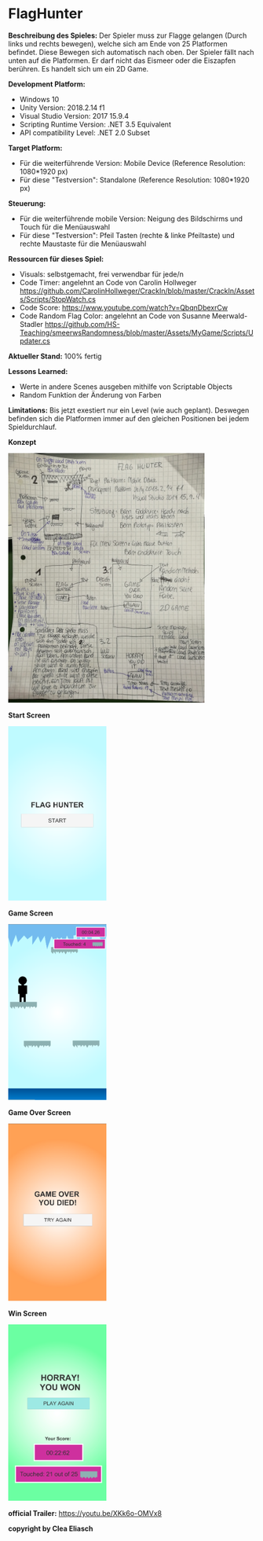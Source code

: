 # FlagHunter
**Beschreibung des Spieles:**
Der Spieler muss zur Flagge gelangen (Durch links und rechts bewegen), welche sich am Ende von 25 Platformen befindet. Diese Bewegen sich automatisch nach oben. Der Spieler fällt nach unten auf die Platformen. Er darf nicht das Eismeer oder die Eiszapfen berühren.
Es handelt sich um ein 2D Game. 

**Development Platform:**
* Windows 10 
* Unity Version: 2018.2.14 f1 
* Visual Studio Version: 2017 15.9.4
* Scripting Runtime Version: .NET 3.5 Equivalent
* API compatibility Level: .NET 2.0 Subset

**Target Platform:**
* Für die weiterführende Version: Mobile Device (Reference Resolution: 1080*1920 px)
* Für diese "Testversion": Standalone (Reference Resolution: 1080*1920 px)

**Steuerung:**
* Für die weiterführende mobile Version: Neigung des Bildschirms und Touch für die Menüauswahl
* Für diese "Testversion": Pfeil Tasten (rechte & linke Pfeiltaste) und rechte Maustaste für die Menüauswahl


**Ressourcen für dieses Spiel:**
* Visuals: selbstgemacht, frei verwendbar für jede/n
* Code Timer: angelehnt an Code von Carolin Hollweger https://github.com/CarolinHollweger/CrackIn/blob/master/CrackIn/Assets/Scripts/StopWatch.cs
* Code Score: https://www.youtube.com/watch?v=QbqnDbexrCw
* Code Random Flag Color: angelehnt an Code von Susanne Meerwald-Stadler https://github.com/HS-Teaching/smeerwsRandomness/blob/master/Assets/MyGame/Scripts/Updater.cs

**Aktueller Stand:** 100% fertig

**Lessons Learned:**
* Werte in andere Scenes ausgeben mithilfe von Scriptable Objects
* Random Funktion der Änderung von Farben

**Limitations:** 
Bis jetzt exestiert nur ein Level (wie auch geplant). Deswegen befinden sich die Platformen immer auf den gleichen Positionen bei jedem Spieldurchlauf. 

**Konzept**
<div>
<img src= "./Screenshots/concept_V2.jpg" width="400">
</div>

**Start Screen**
<div>
<img src= "./Screenshots/StartScreen.png" width="200">


**Game Screen**

<img src= "./Screenshots/GameScreen.png" width="200">


**Game Over Screen**

<img src= "./Screenshots/DeathScreen.png" width="200">


**Win Screen**

<img src= "./Screenshots/WinScreen.png" width="200">

</div>

**official Trailer:** https://youtu.be/XKk6o-OMVx8

**copyright by Clea Eliasch**
